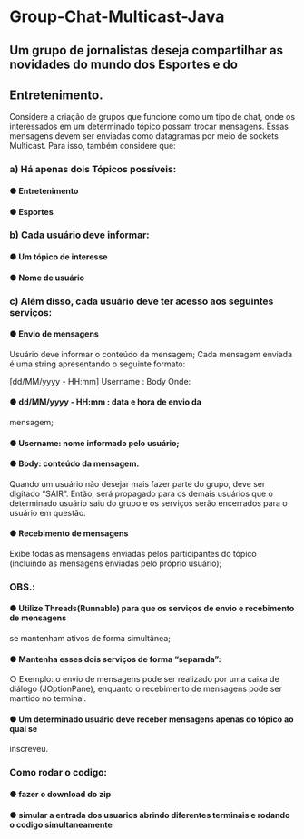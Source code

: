 # Group-Chat-Multicast-Java
## Um grupo de jornalistas deseja compartilhar as novidades do mundo dos Esportes e do
## Entretenimento.
Considere a criação de grupos que funcione como um tipo de chat, onde os
interessados em um determinado tópico possam trocar mensagens. Essas mensagens devem
ser enviadas como datagramas por meio de sockets Multicast.
Para isso, também considere que:
### a) Há apenas dois Tópicos possíveis:
#### ● Entretenimento
#### ● Esportes
### b) Cada usuário deve informar:
#### ● Um tópico de interesse
#### ● Nome de usuário

### c) Além disso, cada usuário deve ter acesso aos seguintes serviços:
#### ● Envio de mensagens
Usuário deve informar o conteúdo da mensagem;
Cada mensagem enviada é uma string apresentando o seguinte formato:

[dd/MM/yyyy - HH:mm] Username : Body
Onde:
#### ● dd/MM/yyyy - HH:mm : data e hora de envio da
mensagem;
#### ● Username: nome informado pelo usuário;
#### ● Body: conteúdo da mensagem.

Quando um usuário não desejar mais fazer parte do grupo, deve ser
digitado “SAIR”. Então, será propagado para os demais usuários que o
determinado usuário saiu do grupo e os serviços serão encerrados para o
usuário em questão.
#### ● Recebimento de mensagens

Exibe todas as mensagens enviadas pelos participantes do tópico
(incluindo as mensagens enviadas pelo próprio usuário);

### OBS.:
#### ● Utilize Threads(Runnable) para que os serviços de envio e recebimento de mensagens
se mantenham ativos de forma simultânea;
#### ● Mantenha esses dois serviços de forma “separada”:
○ Exemplo: o envio de mensagens pode ser realizado por uma caixa de diálogo
(JOptionPane), enquanto o recebimento de mensagens pode ser mantido no
terminal.

#### ● Um determinado usuário deve receber mensagens apenas do tópico ao qual se
inscreveu.

### Como rodar o codigo:
#### ● fazer o download do zip
#### ● simular a entrada dos usuarios abrindo diferentes terminais e rodando o codigo simultaneamente
